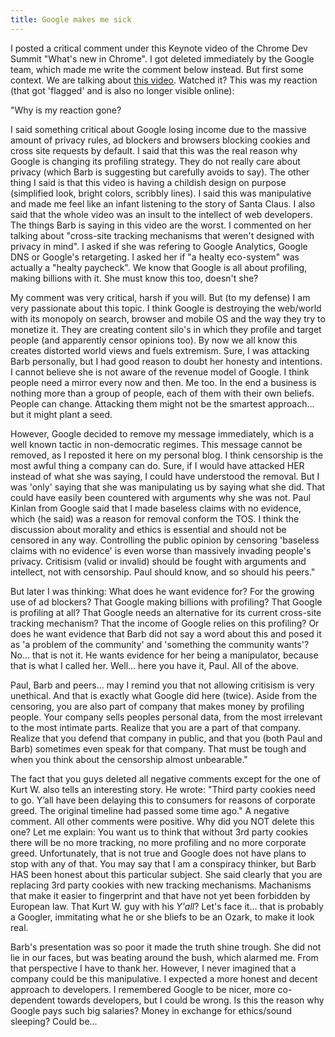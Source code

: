 ```yaml
---
title: Google makes me sick
---
```


I posted a critical comment under this Keynote video of the Chrome Dev Summit "What's new in Chrome". I got deleted immediately by the Google team, which made me write the comment below instead. But first some context. We are talking about [this video](https://www.youtube.com/watch?v=Df2U9-R-OJs). Watched it? This was my reaction (that got 'flagged' and is also no longer visible online):

"Why is my reaction gone?

I said something critical about Google losing income due to the massive amount of privacy rules, ad blockers and browsers blocking cookies and cross site requests by default. I said that this was the real reason why Google is changing its profiling strategy. They do not really care about privacy (which Barb is suggesting but carefully avoids to say). The other thing I said is that this video is having a childish design on purpose (simplified look, bright colors, scribbly lines). I said this was manipulative and made me feel like an infant listening to the story of Santa Claus. I also said that the whole video was an insult to the intellect of web developers. The things Barb is saying in this video are the worst. I commented on her talking about "cross-site tracking mechanisms that weren't designed with privacy in mind". I asked if she was refering to Google Analytics, Google DNS or Google's retargeting. I asked her if "a healty eco-system" was actually a "healty paycheck". We know that Google is all about profiling, making billions with it. She must know this too, doesn't she?

My comment was very critical, harsh if you will. But (to my defense) I am very passionate about this topic. I think Google is destroying the web/world with its monopoly on search, browser and mobile OS and the way they try to monetize it. They are creating content silo's in which they profile and target people (and apparently censor opinions too). By now we all know this creates distorted world views and fuels extremism. Sure, I was attacking Barb personally, but I had good reason to doubt her honesty and intentions. I cannot believe she is not aware of the revenue model of Google. I think people need a mirror every now and then. Me too. In the end a business is nothing more than a group of people, each of them with their own beliefs. People can change. Attacking them might not be the smartest approach... but it might plant a seed.

However, Google decided to remove my message immediately, which is a well known tactic in non-democratic regimes. This message cannot be removed, as I reposted it here on my personal blog. I think censorship is the most awful thing a company can do. Sure, if I would have attacked HER instead of what she was saying, I could have understood the removal. But I was 'only' saying that she was manipulating us by saying what she did. That could have easily been countered with arguments why she was not. Paul Kinlan from Google said that I made baseless claims with no evidence, which (he said) was a reason for removal conform the TOS. I think the discussion about morality and ethics is essential and should not be censored in any way. Controlling the public opinion by censoring 'baseless claims with no evidence' is even worse than massively invading people's privacy. Critisism (valid or invalid) should be fought with arguments and intellect, not with censorship. Paul should know, and so should his peers."

But later I was thinking: What does he want evidence for? For the growing use of ad blockers? That Google making billions with profiling? That Google is profiling at all? That Google needs an alternative for its current cross-site tracking mechanism? That the income of Google relies on this profiling? Or does he want evidence that Barb did not say a word about this and posed it as 'a problem of the community' and 'something the community wants'? No... that is not it. He wants evidence for her being a manipulator, because that is what I called her. Well... here you have it, Paul. All of the above.

Paul, Barb and peers... may I remind you that not allowing critisism is very unethical. And that is exactly what Google did here (twice). Aside from the censoring, you are also part of company that makes money by profiling people. Your company sells peoples personal data, from the most irrelevant to the most intimate parts. Realize that you are a part of that company. Realize that you defend that company in public, and that you (both Paul and Barb) sometimes even speak for that company. That must be tough and when you think about the censorship almost unbearable."

The fact that you guys deleted all negative comments except for the one of Kurt W. also tells an interesting story. He wrote: "Third party cookies need to go. Y’all have been delaying this to consumers for reasons of corporate greed. The original timeline had passed some time ago." A negative comment. All other comments were positive. Why did you NOT delete this one? Let me explain: You want us to think that without 3rd party cookies there will be no more tracking, no more profiling and no more corporate greed. Unfortunately, that is not true and Google does not have plans to stop with any of that. You may say that I am a conspiracy thinker, but Barb HAS been honest about this particular subject. She said clearly that you are replacing 3rd party cookies with new tracking mechanisms. Machanisms that make it easier to fingerprint and that have not yet been forbidden by European law. That Kurt W. guy with his *Y'all*? Let's face it... that is probably a Googler, immitating what he or she bliefs to be an Ozark, to make it look real.

Barb's presentation was so poor it made the truth shine trough. She did not lie in our faces, but was beating around the bush, which alarmed me. From that perspective I have to thank her. However, I never imagined that a company could be this manipulative. I expected a more honest and decent approach to developers. I remembered Google to be nicer, more co-dependent towards developers, but I could be wrong. Is this the reason why Google pays such big salaries? Money in exchange for ethics/sound sleeping? Could be...
